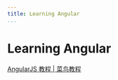 ```yaml
---
title: Learning Angular
...
```


# Learning Angular

[AngularJS 教程 | 菜鸟教程](http://www.runoob.com/angularjs/angularjs-tutorial.html)
